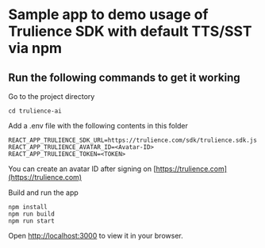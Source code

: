 # Sample app to demo usage of Trulience SDK with default TTS/SST via npm

## Run the following commands to get it working

Go to the project directory
```
cd trulience-ai
```

Add a .env file with the following contents in this folder
```
REACT_APP_TRULIENCE_SDK_URL=https://trulience.com/sdk/trulience.sdk.js
REACT_APP_TRULIENCE_AVATAR_ID=<Avatar-ID>
REACT_APP_TRULIENCE_TOKEN=<TOKEN>
```
You can create an avatar ID after signing on [https://trulience.com](https://trulience.com)


Build and run the app
```
npm install
npm run build
npm run start
```

Open [http://localhost:3000](http://localhost:3000) to view it in your browser.
